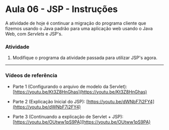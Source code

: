# Aula 06 - JSP - Instruções

A atividade de hoje é continuar a migração do programa cliente que fizemos usando o Java padrão para uma aplicação web usando o Java Web, com *Servlets* e JSP's.



### Atividade

1. Modifique o programa da atividade passada para utilizar JSP's agora.



---

### Vídeos de referência

- Parte 1 (Configurando o arquivo de modelo da Servlet): [https://youtu.be/Kt3Z8HnGhas](https://youtu.be/Kt3Z8HnGhas)
- Parte 2 (Explicação Inicial do JSP): [https://youtu.be/dWNbF7i2FY4](https://youtu.be/dWNbF7i2FY4)

- Parte 3 (Continuando a explicação de Servlet + JSP): [https://youtu.be/OUtww1pS9PA](https://youtu.be/OUtww1pS9PA)

